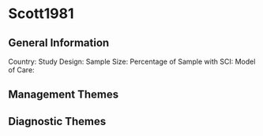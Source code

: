 # Scott1981

## General Information
Country: 
Study Design: 
Sample Size: 
Percentage of Sample with SCI:
Model of Care: 

## Management Themes


## Diagnostic Themes
